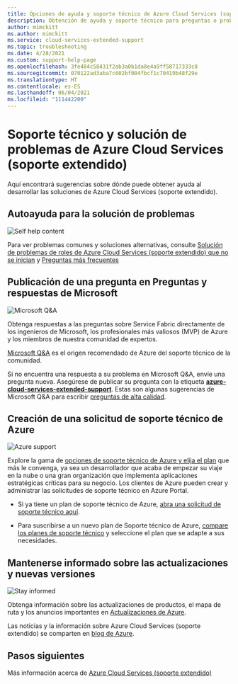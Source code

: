 ```yaml
---
title: Opciones de ayuda y soporte técnico de Azure Cloud Services (soporte extendido)
description: Obtención de ayuda y soporte técnico para preguntas o problemas al crear soluciones con Azure Cloud Services (soporte extendido).
author: mimckitt
ms.author: mimckitt
ms.service: cloud-services-extended-support
ms.topic: troubleshooting
ms.date: 4/28/2021
ms.custom: support-help-page
ms.openlocfilehash: 3fe484c58431f2ab3a0b1da8e4a9ff58717333c8
ms.sourcegitcommit: 070122ad3aba7c602bf004fbcf1c70419b48f29e
ms.translationtype: HT
ms.contentlocale: es-ES
ms.lasthandoff: 06/04/2021
ms.locfileid: "111442200"
---
```

# <a name="support-and-troubleshooting-for-azure-cloud-services-extended-support"></a>Soporte técnico y solución de problemas de Azure Cloud Services (soporte extendido)

Aquí encontrará sugerencias sobre dónde puede obtener ayuda al desarrollar las soluciones de Azure Cloud Services (soporte extendido).

## <a name="self-help-troubleshooting"></a>Autoayuda para la solución de problemas
<div class='icon is-large'>
    <img alt='Self help content' src='./media/logos/i-article.svg'>
</div>

Para ver problemas comunes y soluciones alternativas, consulte [Solución de problemas de roles de Azure Cloud Services (soporte extendido) que no se inician](role-startup-failure.md) y [Preguntas más frecuentes](faq.md)



## <a name="post-a-question-on-microsoft-qa"></a>Publicación de una pregunta en Preguntas y respuestas de Microsoft

<div class='icon is-large'>
    <img alt='Microsoft Q&A' src='./media/logos/microsoft-logo.png'>
</div>   

Obtenga respuestas a las preguntas sobre Service Fabric directamente de los ingenieros de Microsoft, los profesionales más valiosos (MVP) de Azure y los miembros de nuestra comunidad de expertos.

[Microsoft Q&A](https://docs.microsoft.com/answers/topics/azure-cloud-services-extended-support.html) es el origen recomendado de Azure del soporte técnico de la comunidad.

Si no encuentra una respuesta a su problema en Microsoft Q&A, envíe una pregunta nueva. Asegúrese de publicar su pregunta con la etiqueta [**azure-cloud-services-extended-support**](https://docs.microsoft.com/answers/topics/azure-cloud-services-extended-support.html). Estas son algunas sugerencias de Microsoft Q&A para escribir [preguntas de alta calidad](https://docs.microsoft.com/answers/articles/24951/how-to-write-a-quality-question.html).

## <a name="create-an-azure-support-request"></a>Creación de una solicitud de soporte técnico de Azure

<div class='icon is-large'>
    <img alt='Azure support' src='./media/logos/logo-azure.svg'>
</div>

Explore la gama de [opciones de soporte técnico de Azure y elija el plan](https://azure.microsoft.com/support/plans) que más le convenga, ya sea un desarrollador que acaba de empezar su viaje en la nube o una gran organización que implementa aplicaciones estratégicas críticas para su negocio. Los clientes de Azure pueden crear y administrar las solicitudes de soporte técnico en Azure Portal.

- Si ya tiene un plan de soporte técnico de Azure, [abra una solicitud de soporte técnico aquí](https://portal.azure.com/#blade/Microsoft_Azure_Support/HelpAndSupportBlade/newsupportrequest).

- Para suscribirse a un nuevo plan de Soporte técnico de Azure, [compare los planes de soporte técnico](https://azure.microsoft.com/support/plans/) y seleccione el plan que se adapte a sus necesidades. 


## <a name="stay-informed-of-updates-and-new-releases"></a>Mantenerse informado sobre las actualizaciones y nuevas versiones

<div class='icon is-large'>
    <img alt='Stay informed' src='./media/logos/i-blog.svg'>
</div>

Obtenga información sobre las actualizaciones de productos, el mapa de ruta y los anuncios importantes en [Actualizaciones de Azure](https://azure.microsoft.com/updates/?category=compute).

Las noticias y la información sobre Azure Cloud Services (soporte extendido) se comparten en [blog de Azure](https://azure.microsoft.com/blog/topics/virtual-machines/).


## <a name="next-steps"></a>Pasos siguientes

Más información acerca de [Azure Cloud Services (soporte extendido)](overview.md)
